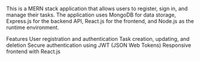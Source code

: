 This is a MERN stack application that allows users to register, sign in, and manage their tasks. The application uses MongoDB for data storage, Express.js for the backend API, React.js for the frontend, and Node.js as the runtime environment.

Features
User registration and authentication
Task creation, updating, and deletion
Secure authentication using JWT (JSON Web Tokens)
Responsive frontend with React.js

